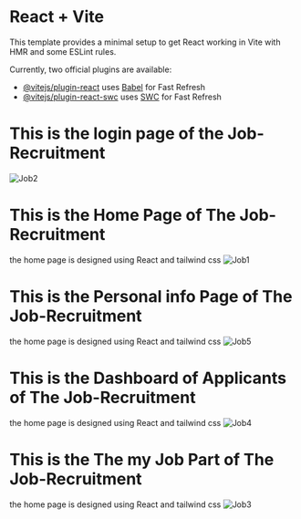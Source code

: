 # React + Vite

This template provides a minimal setup to get React working in Vite with HMR and some ESLint rules.

Currently, two official plugins are available:

- [@vitejs/plugin-react](https://github.com/vitejs/vite-plugin-react/blob/main/packages/plugin-react/README.md) uses [Babel](https://babeljs.io/) for Fast Refresh
- [@vitejs/plugin-react-swc](https://github.com/vitejs/vite-plugin-react-swc) uses [SWC](https://swc.rs/) for Fast Refresh

# This is the login page of the Job-Recruitment
![Job2](https://github.com/user-attachments/assets/1274646d-bf50-4548-b828-3d881f7a9763)


# This is the Home Page of The Job-Recruitment 
the home page is designed using React and tailwind css 
![Job1](https://github.com/user-attachments/assets/a95174ed-013a-49e1-8c0a-03be796b86bc)

# This is the Personal info Page of The Job-Recruitment 
the home page is designed using React and tailwind css 
![Job5](https://github.com/user-attachments/assets/44a210b9-655a-43c9-8891-e63665279e21)

# This is the Dashboard of Applicants of The Job-Recruitment 
the home page is designed using React and tailwind css 
![Job4](https://github.com/user-attachments/assets/2b3c988d-6023-4084-8615-bcb9a7c776a8)


# This is the The my Job Part of The Job-Recruitment 
the home page is designed using React and tailwind css 
![Job3](https://github.com/user-attachments/assets/9a749881-317a-49fd-a728-86392c5d9ad5)



